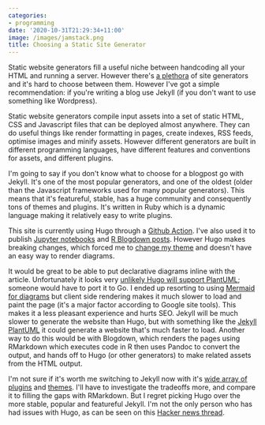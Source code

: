 ```yaml
---
categories:
- programming
date: '2020-10-31T21:29:34+11:00'
image: /images/jamstack.png
title: Choosing a Static Site Generator
---
```


Static website generators fill a useful niche between handcoding all your HTML and running a server.
However there's [a plethora](https://jamstack.org/generators/) of site generators and it's hard to choose between them.
However I've got a simple recommendation: if you're writing a blog use Jekyll (if you don't want to use something like Wordpress).

Static website generators compile input assets into a set of static HTML, CSS and Javascript files that can be deployed almost anywhere.
They can do useful things like render formatting in pages, create indexes, RSS feeds, optimise images and minify assets.
However different generators are built in different programming languages, have different features and conventions for assets, and different plugins.

I'm going to say if you don't know what to choose for a blogpost go with Jekyll.
It's one of the most popular generators, and one of the oldest (older than the Javascript frameworks used for many popular generators).
This means that it's featureful, stable, has a huge community and consequently tons of themes and plugins.
It's written in Ruby which is a dynamic language making it relatively easy to write plugins.

This site is currently using Hugo through a [Github Action](/github-actions).
I've also used it to publish [Jupyter notebooks](/jupyter-hugo-blog) and [R Blogdown posts](/blogdown).
However Hugo makes breaking changes, which forced me to [change my theme](/casper-2-to-3) and doesn't have an easy way to render diagrams.

It would be great to be able to put declarative diagrams inline with the article.
Unfortunately it looks very [unlikely Hugo will support PlantUML](https://github.com/gohugoio/hugo/issues/796); someone would have to port it to Go.
I ended up resorting to using [Mermaid for diagrams](/diagrams-in-hugo) but client side rendering makes it much slower to load and paint the page (it's a major factor according to Google site tools).
This makes it a less pleasant experience and hurts SEO.
Jekyll will be much slower to generate the website than Hugo, but with something like the [Jekyll PlantUML](https://github.com/yegor256/jekyll-plantuml) it could generate a website that's much faster to load.
Another way to do this would be with Blogdown, which renders the pages using RMarkdown which executes code in R then uses Pandoc to convert the output, and hands off to Hugo (or other generators) to make related assets from the HTML output.

I'm not sure if it's worth me switching to Jekyll now with it's [wide array of plugins](https://github.com/planetjekyll/awesome-jekyll-plugins) and [themes](https://jekyllthemes.io/).
I'll have to investigate the tradeoffs more, and compare it to filling the gaps with RMarkdown.
But I regret picking Hugo over the more stable, popular and featureful Jekyll.
I'm not the only person who has had issues with Hugo, as can be seen on this [Hacker news thread](https://news.ycombinator.com/item?id=24945299).
